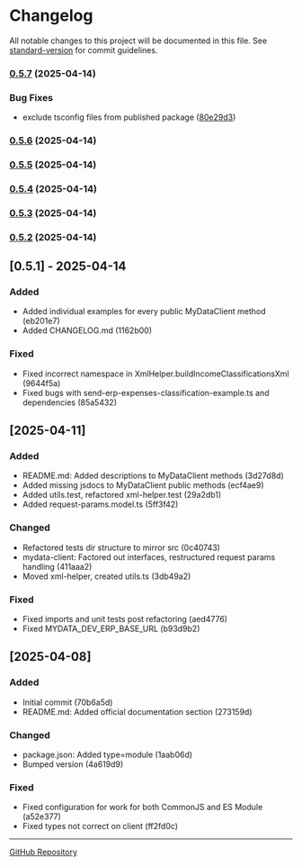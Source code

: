# Changelog

All notable changes to this project will be documented in this file. See [standard-version](https://github.com/conventional-changelog/standard-version) for commit guidelines.

### [0.5.7](https://github.com/yiannis-spyridakis/mydata-client/compare/v0.5.6...v0.5.7) (2025-04-14)


### Bug Fixes

* exclude tsconfig files from published package ([80e29d3](https://github.com/yiannis-spyridakis/mydata-client/commit/80e29d3c8eaa350fadacbd5a311b8c4648ce59a9))

### [0.5.6](https://github.com/yiannis-spyridakis/mydata-client/compare/v0.5.5...v0.5.6) (2025-04-14)

### [0.5.5](https://github.com/yiannis-spyridakis/mydata-client/compare/v0.5.4...v0.5.5) (2025-04-14)

### [0.5.4](https://github.com/yiannis-spyridakis/mydata-client/compare/v0.5.3...v0.5.4) (2025-04-14)

### [0.5.3](https://github.com/yiannis-spyridakis/mydata-client/compare/v0.5.2...v0.5.3) (2025-04-14)

### [0.5.2](https://github.com/yiannis-spyridakis/mydata-client/compare/v0.5.1...v0.5.2) (2025-04-14)

## [0.5.1] - 2025-04-14

### Added

- Added individual examples for every public MyDataClient method (eb201e7)
- Added CHANGELOG.md (1162b00)

### Fixed

- Fixed incorrect namespace in XmlHelper.buildIncomeClassificationsXml (9644f5a)
- Fixed bugs with send-erp-expenses-classification-example.ts and dependencies (85a5432)

## [2025-04-11]

### Added

- README.md: Added descriptions to MyDataClient methods (3d27d8d)
- Added missing jsdocs to MyDataClient public methods (ecf4ae9)
- Added utils.test, refactored xml-helper.test (29a2db1)
- Added request-params.model.ts (5ff3f42)

### Changed

- Refactored tests dir structure to mirror src (0c40743)
- mydata-client: Factored out interfaces, restructured request params handling (411aaa2)
- Moved xml-helper, created utils.ts (3db49a2)

### Fixed

- Fixed imports and unit tests post refactoring (aed4776)
- Fixed MYDATA_DEV_ERP_BASE_URL (b93d9b2)

## [2025-04-08]

### Added

- Initial commit (70b6a5d)
- README.md: Added official documentation section (273159d)

### Changed

- package.json: Added type=module (1aab06d)
- Bumped version (4a619d9)

### Fixed

- Fixed configuration for work for both CommonJS and ES Module (a52e377)
- Fixed types not correct on client (ff2fd0c)

---

[GitHub Repository](https://github.com/yiannis-spyridakis/mydata-client)
